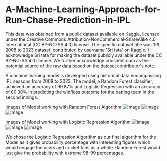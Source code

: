 # A-Machine-Learning-Approach-for-Run-Chase-Prediction-in-IPL

This data was obtained from a public dataset available on Kaggle, licensed under the Creative Commons Attribution-NonCommercial-ShareAlike 4.0 International (CC BY-NC-SA 4.0) license. The specific dataset title was 'IPL 2008 to 2023 dataset' contributed by username 'Sri tata' on Kaggle. I acknowledge Sri tata for making the dataset publicly available under the CC BY-NC-SA 4.0 license. We further acknowledge cricsheet.com as the potential source of the raw data based on the dataset contributor's note.

A machine learning model is developed using historical data encompassing IPL seasons from 2008 to 2023. The model, a Random Forest classifier, achieved an accuracy of 99.87% and Logistic Regression with an accuracy of 80.38% in predicting the win/loss outcome for the batting team in the second innings.

Images of Model working with Random Forest Algorithm
![image](https://github.com/arya-cpp/A-Machine-Learning-Approach-for-Run-Chase-Prediction-in-IPL/assets/127336304/2de29bf8-da21-4d8c-8568-7fa397196cdd)
![image](https://github.com/arya-cpp/A-Machine-Learning-Approach-for-Run-Chase-Prediction-in-IPL/assets/127336304/e7427548-d82c-43ce-9ca3-4a06ee57f3ba)
![image](https://github.com/arya-cpp/A-Machine-Learning-Approach-for-Run-Chase-Prediction-in-IPL/assets/127336304/15bb35c8-8681-4877-8b5f-f7c320529615)

Images of Model working with Logistic Regression Algorithm
![image](https://github.com/arya-cpp/A-Machine-Learning-Approach-for-Run-Chase-Prediction-in-IPL/assets/127336304/9b854477-92a6-43d6-8bdc-1e4b1fbdc763)
![image](https://github.com/arya-cpp/A-Machine-Learning-Approach-for-Run-Chase-Prediction-in-IPL/assets/127336304/52fd0db0-38a7-4a86-b616-6bf8f44fea40)
![image](https://github.com/arya-cpp/A-Machine-Learning-Approach-for-Run-Chase-Prediction-in-IPL/assets/127336304/f4cef24f-692f-4501-a375-4b534dba5fb8)

We chose the Logistic Regression Algorithm as our final algorithm for the Model as it gives probability percentage with interesting figures which would engage the users and cricket fans as a whole. Random Forest would just give the probability with extreme 98-99 percentages.


